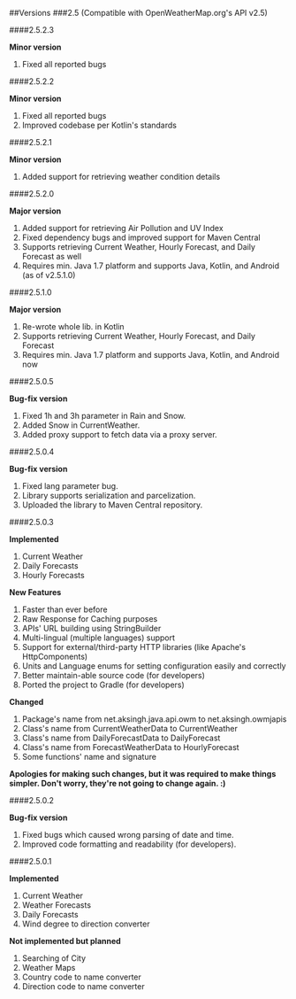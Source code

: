 ##Versions
###2.5 (Compatible with OpenWeatherMap.org's API v2.5)


####2.5.2.3

**Minor version**

1. Fixed all reported bugs


####2.5.2.2

**Minor version**

1. Fixed all reported bugs
2. Improved codebase per Kotlin's standards


####2.5.2.1

**Minor version**

1. Added support for retrieving weather condition details


####2.5.2.0

**Major version**

1. Added support for retrieving Air Pollution and UV Index
2. Fixed dependency bugs and improved support for Maven Central
3. Supports retrieving Current Weather, Hourly Forecast, and Daily Forecast as well
4. Requires min. Java 1.7 platform and supports Java, Kotlin, and Android (as of v2.5.1.0)


####2.5.1.0

**Major version**

1. Re-wrote whole lib. in Kotlin
2. Supports retrieving Current Weather, Hourly Forecast, and Daily Forecast
3. Requires min. Java 1.7 platform and supports Java, Kotlin, and Android now


####2.5.0.5

**Bug-fix version**

1. Fixed 1h and 3h parameter in Rain and Snow.
2. Added Snow in CurrentWeather.
3. Added proxy support to fetch data via a proxy server.


####2.5.0.4

**Bug-fix version**

1. Fixed lang parameter bug.
2. Library supports serialization and parcelization.
3. Uploaded the library to Maven Central repository.


####2.5.0.3

**Implemented**

1. Current Weather
2. Daily Forecasts
3. Hourly Forecasts

**New Features**

1. Faster than ever before
2. Raw Response for Caching purposes
3. APIs' URL building using StringBuilder
4. Multi-lingual (multiple languages) support
5. Support for external/third-party HTTP libraries (like Apache's HttpComponents)
6. Units and Language enums for setting configuration easily and correctly
7. Better maintain-able source code (for developers)
8. Ported the project to Gradle (for developers)

**Changed**

1. Package's name from net.aksingh.java.api.owm to net.aksingh.owmjapis
2. Class's name from CurrentWeatherData to CurrentWeather
3. Class's name from DailyForecastData to DailyForecast
4. Class's name from ForecastWeatherData to HourlyForecast
5. Some functions' name and signature

**Apologies for making such changes, but it was required to make things simpler. Don't worry, they're not going to change again. :)**


####2.5.0.2

**Bug-fix version**

1. Fixed bugs which caused wrong parsing of date and time.
2. Improved code formatting and readability (for developers).


####2.5.0.1

**Implemented**

1. Current Weather
2. Weather Forecasts
3. Daily Forecasts
4. Wind degree to direction converter

**Not implemented but planned**

1. Searching of City
2. Weather Maps
3. Country code to name converter
4. Direction code to name converter
